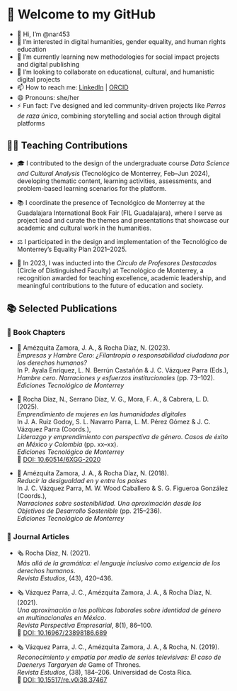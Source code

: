 # 👋 Welcome to my GitHub

- 👋 Hi, I’m @nar453  
- 👀 I’m interested in digital humanities, gender equality, and human rights education  
- 🌱 I’m currently learning new methodologies for social impact projects and digital publishing  
- 💞️ I’m looking to collaborate on educational, cultural, and humanistic digital projects  
- 📫 How to reach me: [LinkedIn](https://www.linkedin.com/in/natstudio2104/) | [ORCID](https://orcid.org/0000-0002-6374-108X)  
- 😄 Pronouns: she/her  
- ⚡ Fun fact: I’ve designed and led community-driven projects like *Perros de raza única*, combining storytelling and social action through digital platforms

## 🧑‍🏫 Teaching Contributions

- 🎓 I contributed to the design of the undergraduate course *Data Science and Cultural Analysis* (Tecnológico de Monterrey, Feb–Jun 2024), developing thematic content, learning activities, assessments, and problem-based learning scenarios for the platform.

- 📚 I coordinate the presence of Tecnológico de Monterrey at the Guadalajara International Book Fair (FIL Guadalajara), where I serve as project lead and curate the themes and presentations that showcase our academic and cultural work in the humanities.

- ⚖️ I participated in the design and implementation of the Tecnológico de Monterrey’s Equality Plan 2021–2025.

- 🏅 In 2023, I was inducted into the *Círculo de Profesores Destacados* (Circle of Distinguished Faculty) at Tecnológico de Monterrey, a recognition awarded for teaching excellence, academic leadership, and meaningful contributions to the future of education and society.


## 📚 Selected Publications

### 📘 Book Chapters

- 📖 Amézquita Zamora, J. A., & Rocha Díaz, N. (2023).  
  *Empresas y Hambre Cero: ¿Filantropía o responsabilidad ciudadana por los derechos humanos?*  
  In P. Ayala Enríquez, L. N. Berrún Castañón & J. C. Vázquez Parra (Eds.),  
  *Hambre cero. Narraciones y esfuerzos institucionales* (pp. 73–102).  
  _Ediciones Tecnológico de Monterrey_

- 📖 Rocha Díaz, N., Serrano Díaz, V. G., Mora, F. A., & Cabrera, L. D. (2025).  
  *Emprendimiento de mujeres en las humanidades digitales*  
  In J. A. Ruiz Godoy, S. L. Navarro Parra, L. M. Pérez Gómez & J. C. Vázquez Parra (Coords.),  
  *Liderazgo y emprendimiento con perspectiva de género. Casos de éxito en México y Colombia* (pp. xx–xx).  
  _Ediciones Tecnológico de Monterrey_  
  🔗 [DOI: 10.60514/6XGG-2020](https://doi.org/10.60514/6XGG-2020)

- 📖 Amézquita Zamora, J. A., & Rocha Díaz, N. (2018).  
  *Reducir la desigualdad en y entre los países*  
  In J. C. Vázquez Parra, M. W. Wood Caballero & S. G. Figueroa González (Coords.),  
  *Narraciones sobre sostenibilidad. Una aproximación desde los Objetivos de Desarrollo Sostenible* (pp. 215–236).  
  _Ediciones Tecnológico de Monterrey_

### 📰 Journal Articles

- 🗞️ Rocha Díaz, N. (2021).  
  *Más allá de la gramática: el lenguaje inclusivo como exigencia de los derechos humanos*.  
  _Revista Estudios_, (43), 420–436.

- 🗞️ Vázquez Parra, J. C., Amézquita Zamora, J. A., & Rocha Díaz, N. (2021).  
  *Una aproximación a las políticas laborales sobre identidad de género en multinacionales en México*.  
  _Revista Perspectiva Empresarial_, 8(1), 86–100.  
  🔗 [DOI: 10.16967/23898186.689](https://doi.org/10.16967/23898186.689)

- 🗞️ Vázquez Parra, J. C., Amézquita Zamora, J. A., & Rocha, N. (2019).  
  *Reconocimiento y empatía por medio de series televisivas: El caso de Daenerys Targaryen de* Game of Thrones.  
  _Revista Estudios_, (38), 184–206. Universidad de Costa Rica.  
  🔗 [DOI: 10.15517/re.v0i38.37467](https://doi.org/10.15517/re.v0i38.37467)
